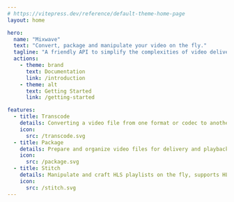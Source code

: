 ```yaml
---
# https://vitepress.dev/reference/default-theme-home-page
layout: home

hero:
  name: "Mixwave"
  text: "Convert, package and manipulate your video on the fly."
  tagline: "A friendly API to simplify the complexities of video delivery."
  actions:
    - theme: brand
      text: Documentation
      link: /introduction
    - theme: alt
      text: Getting Started
      link: /getting-started

features:
  - title: Transcode
    details: Converting a video file from one format or codec to another, at scale.
    icon:
      src: /transcode.svg
  - title: Package
    details: Prepare and organize video files for delivery and playback.
    icon:
      src: /package.svg
  - title: Stitch
    details: Manipulate and craft HLS playlists on the fly, supports HLS interstitials.
    icon:
      src: /stitch.svg
---
```

